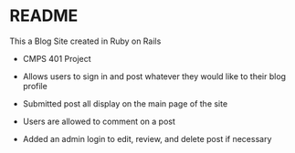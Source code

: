 # README

This a Blog Site created in Ruby on Rails

* CMPS 401 Project

* Allows users to sign in and post whatever they would like to their blog profile

* Submitted post all display on the main page of the site

* Users are allowed to comment on a post

* Added an admin login to edit, review, and delete post if necessary
